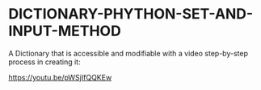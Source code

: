 # DICTIONARY-PHYTHON-SET-AND-INPUT-METHOD 
A Dictionary that is accessible and modifiable with a video step-by-step process in creating it: 

https://youtu.be/pWSjIfQQKEw
